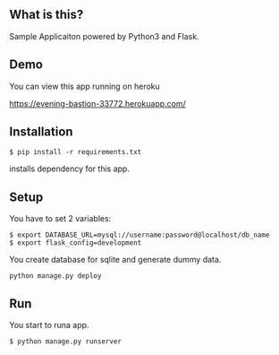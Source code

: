 ## What is this?
Sample Applicaiton powered by Python3 and Flask.


## Demo
You can view this app running on heroku

https://evening-bastion-33772.herokuapp.com/

## Installation
    $ pip install -r requirements.txt
installs dependency for this app.

## Setup 
You have to set 2 variables:

	$ export DATABASE_URL=mysql://username:password@localhost/db_name
	$ export flask_config=development

You create database for sqlite and generate dummy data.

    python manage.py deploy

## Run
You start to runa app.

    $ python manage.py runserver
